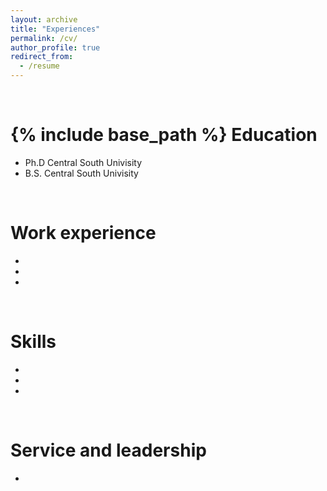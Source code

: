 ```yaml
---
layout: archive
title: "Experiences"
permalink: /cv/
author_profile: true
redirect_from:
  - /resume
---
```


<br>

{% include base_path %}
Education
======
* Ph.D Central South Univisity 
* B.S. Central South Univisity
<br>

Work experience
======
* 
* 
* 
<br>

Skills
======
* 
* 
* 
<br>

Service and leadership
======
* 
